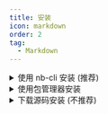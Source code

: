 ```yaml
---
title: 安装
icon: markdown
order: 2
tag:
  - Markdown
---
```



<details>
<summary>使用 nb-cli 安装 (推荐)</summary>

1. 在 nonebot2 项目的根目录下打开终端
2. 如果你是 Windows 用户，输入`./.venv/Scripts/activate`并回车，如果你是 Linux 用户，输入`source ./.venv/bin/activate`并回车。你应该能够看到终端在新的一行激活了虚拟环境。如果你使用旧版 nb-cli 创建的项目不存在.venv 文件夹，则跳过此步骤

3. 最后输入以下指令即可安装

```
nb plugin install nonebot-plugin-novelai
```

</details>
<details>
<summary>使用包管理器安装</summary>

1. 在 nonebot2 项目的根目录下, 打开终端
2. 如果你是 Windows 用户，输入`./.venv/Scripts/activate`并回车，如果你是 Linux 用户，输入`source ./.venv/bin/activate`并回车。你应该能够看到终端在新的一行激活了虚拟环境。如果你使用旧版 nb-cli 创建的项目不存在.venv 文件夹，则跳过此步骤
3. 根据你使用的包管理器, 输入相应的安装命令

<details>
<summary>pip</summary>

    pip install nonebot-plugin-novelai

</details>
<details>
<summary>pdm</summary>

    pdm add nonebot-plugin-novelai

</details>
<details>
<summary>poetry</summary>

    poetry add nonebot-plugin-novelai

</details>
<details>
<summary>conda</summary>

    conda install nonebot-plugin-novelai

</details>

4. 打开 nonebot2 项目的 `pyproject.toml` 文档, 在其中名为 **plugins** 的列表中，加入"nonebot-plugin-novelai"

</details>
<details>
<summary>下载源码安装 (不推荐)</summary>

> 除非你对自己解决问题的能力有信心，并且有着修改插件的需求，否则你不应该选择这种方法。这种方法无法通过以上两种方法更新版本，并会与插件内置的更新功能冲突

1. (nb-cli 版本 1.0 以上) 确保你在创建项目时选择的是开发者版项目结构，否则插件目录中不存在能够放置插件的文件夹。
2. 在 nonebot2 项目的根目录下打开命令行
3. 如果你是 Windows 用户，输入`./.venv/Scripts/activate`并回车，如果你是 Linux 用户，输入`source ./.venv/bin/activate`并回车。你应该能够看到终端在新的一行激活了虚拟环境。如果你使用旧版 nb-cli 创建的项目不存在.venv 文件夹，则跳过此步骤
4. 在 Github 中下载源代码
   1. [稳定版本](https://github.com/sena-nana/nonebot-plugin-novelai/releases/download/v0.6.0/nonebot_plugin_novelai.zip)
   2. [测试版本](https://github.com/sena-nana/nonebot-plugin-novelai/archive/refs/heads/main.zip)
5. 将上一步下载的 zip 文件打开，将**requirements.txt**复制至 bot 项目根目录备用，将**nonebot_plugin_novelai**文件夹解压至 bot 目录的 src/plugins 文件夹中
6. 在终端中运行下面的指令，如果你使用pip以外的包管理器，请使用对应的指令

```
pip install -r requirements.txt
```

7. 现在你可以删除**requirements.txt**文件了

</details>